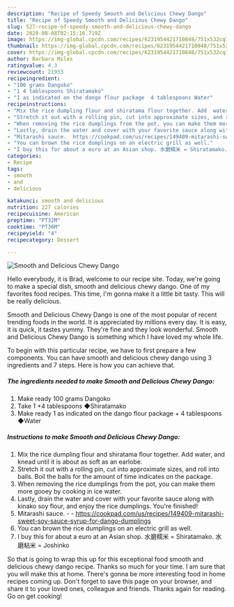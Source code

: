 ```yaml
---
description: "Recipe of Speedy Smooth and Delicious Chewy Dango"
title: "Recipe of Speedy Smooth and Delicious Chewy Dango"
slug: 527-recipe-of-speedy-smooth-and-delicious-chewy-dango
date: 2020-08-08T02:15:16.719Z
image: https://img-global.cpcdn.com/recipes/6231954421710848/751x532cq70/smooth-and-delicious-chewy-dango-recipe-main-photo.jpg
thumbnail: https://img-global.cpcdn.com/recipes/6231954421710848/751x532cq70/smooth-and-delicious-chewy-dango-recipe-main-photo.jpg
cover: https://img-global.cpcdn.com/recipes/6231954421710848/751x532cq70/smooth-and-delicious-chewy-dango-recipe-main-photo.jpg
author: Barbara Miles
ratingvalue: 4.3
reviewcount: 21933
recipeingredient:
- "100 grams Dangoko"
- "1 4 tablespoons Shiratamako"
- "1 as indicated on the dango flour package  4 tablespoons Water"
recipeinstructions:
- "Mix the rice dumpling flour and shiratama flour together. Add  water, and knead until it is about as soft as an earlobe."
- "Stretch it out with a rolling pin, cut into approximate sizes, and roll into balls. Boil the balls for the amount of time indicates on the package."
- "When removing the rice dumplings from the pot, you can make them more gooey by cooking in ice water."
- "Lastly, drain the water and cover with your favorite sauce along with kinako soy flour, and enjoy the rice dumplings. You&#39;re finished!"
- "Mitarashi sauce.  https://cookpad.com/us/recipes/149409-mitarashi-sweet-soy-sauce-syrup-for-dango-dumplings"
- "You can brown the rice dumplings on an electric grill as well."
- "I buy this for about a euro at an Asian shop. 水磨糯米 = Shiratamako. 水磨粘米 = Joshinko"
categories:
- Recipe
tags:
- smooth
- and
- delicious

katakunci: smooth and delicious 
nutrition: 227 calories
recipecuisine: American
preptime: "PT32M"
cooktime: "PT36M"
recipeyield: "4"
recipecategory: Dessert

---
```



![Smooth and Delicious Chewy Dango](https://img-global.cpcdn.com/recipes/6231954421710848/751x532cq70/smooth-and-delicious-chewy-dango-recipe-main-photo.jpg)

Hello everybody, it is Brad, welcome to our recipe site. Today, we're going to make a special dish, smooth and delicious chewy dango. One of my favorites food recipes. This time, I'm gonna make it a little bit tasty. This will be really delicious.



Smooth and Delicious Chewy Dango is one of the most popular of recent trending foods in the world. It is appreciated by millions every day. It is easy, it is quick, it tastes yummy. They're fine and they look wonderful. Smooth and Delicious Chewy Dango is something which I have loved my whole life.


To begin with this particular recipe, we have to first prepare a few components. You can have smooth and delicious chewy dango using 3 ingredients and 7 steps. Here is how you can achieve that.

<!--inarticleads1-->

##### The ingredients needed to make Smooth and Delicious Chewy Dango:

1. Make ready 100 grams Dangoko
1. Take 1 +4 tablespoons ◆Shiratamako
1. Make ready 1 as indicated on the dango flour package + 4 tablespoons ◆Water




<!--inarticleads2-->

##### Instructions to make Smooth and Delicious Chewy Dango:

1. Mix the rice dumpling flour and shiratama flour together. Add  water, and knead until it is about as soft as an earlobe.
1. Stretch it out with a rolling pin, cut into approximate sizes, and roll into balls. Boil the balls for the amount of time indicates on the package.
1. When removing the rice dumplings from the pot, you can make them more gooey by cooking in ice water.
1. Lastly, drain the water and cover with your favorite sauce along with kinako soy flour, and enjoy the rice dumplings. You&#39;re finished!
1. Mitarashi sauce. -  - https://cookpad.com/us/recipes/149409-mitarashi-sweet-soy-sauce-syrup-for-dango-dumplings
1. You can brown the rice dumplings on an electric grill as well.
1. I buy this for about a euro at an Asian shop. 水磨糯米 = Shiratamako. 水磨粘米 = Joshinko




So that is going to wrap this up for this exceptional food smooth and delicious chewy dango recipe. Thanks so much for your time. I am sure that you will make this at home. There's gonna be more interesting food in home recipes coming up. Don't forget to save this page on your browser, and share it to your loved ones, colleague and friends. Thanks again for reading. Go on get cooking!
